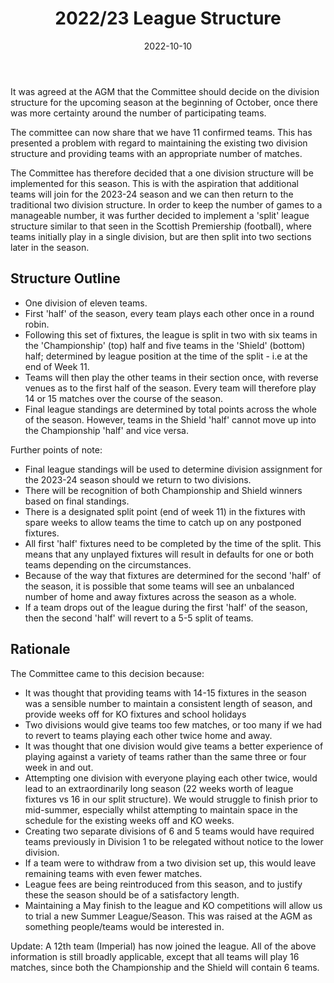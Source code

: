 ﻿---
title: 2022/23 League Structure
date: 2022-10-10
page_type: article
summary: The introduction of a new league structure for the 2022/23 season
---

It was agreed at the AGM that the Committee should decide on the division structure for the upcoming season at the beginning of October, once there was more certainty around the number of participating teams.

The committee can now share that we have 11 confirmed teams. This has presented a problem with regard to maintaining the existing two division structure and providing teams with an appropriate number of matches.

The Committee has therefore decided that a one division structure will be implemented for this season. This is with the aspiration that additional teams will join for the 2023-24 season and we can then return to the traditional two division structure. In order to keep the number of games to a manageable number, it was further decided to implement a 'split' league structure similar to that seen in the Scottish Premiership (football), where teams initially play in a single division, but are then split into two sections later in the season.

## Structure Outline

* One division of eleven teams.
* First 'half' of the season, every team plays each other once in a round robin.
* Following this set of fixtures, the league is split in two with six teams in the 'Championship' (top) half and five teams in the 'Shield' (bottom) half; determined by league position at the time of the split - i.e at the end of Week 11.
* Teams will then play the other teams in their section once, with reverse venues as to the first half of the season. Every team will therefore play 14 or 15 matches over the course of the season.
* Final league standings are determined by total points across the whole of the season. However, teams in the Shield 'half' cannot move up into the Championship 'half' and vice versa.

Further points of note:

* Final league standings will be used to determine division assignment for the 2023-24 season should we return to two divisions.
* There will be recognition of both Championship and Shield winners based on final standings.
* There is a designated split point (end of week 11) in the fixtures with spare weeks to allow teams the time to catch up on any postponed fixtures.
* All first 'half' fixtures need to be completed by the time of the split. This means that any unplayed fixtures will result in defaults for one or both teams depending on the circumstances.
* Because of the way that fixtures are determined for the second 'half' of the season, it is possible that some teams will see an unbalanced number of home and away fixtures across the season as a whole.
* If a team drops out of the league during the first 'half' of the season, then the second 'half' will revert to a 5-5 split of teams.

## Rationale

The Committee came to this decision because:

* It was thought that providing teams with 14-15 fixtures in the season was a sensible number to maintain a consistent length of season, and provide weeks off for KO fixtures and school holidays
* Two divisions would give teams too few matches, or too many if we had to revert to teams playing each other twice home and away.
* It was thought that one division would give teams a better experience of playing against a variety of teams rather than the same three or four week in and out.
* Attempting one division with everyone playing each other twice, would lead to an extraordinarily long season (22 weeks worth of league fixtures vs 16 in our split structure). We would struggle to finish prior to mid-summer, especially whilst attempting to maintain space in the schedule for the existing weeks off and KO weeks.
* Creating two separate divisions of 6 and 5 teams would have required teams previously in Division 1 to be relegated without notice to the lower division.
* If a team were to withdraw from a two division set up, this would leave remaining teams with even fewer matches.
* League fees are being reintroduced from this season, and to justify these the season should be of a satisfactory length. 
* Maintaining a May finish to the league and KO competitions will allow us to trial a new Summer League/Season. This was raised at the AGM as something people/teams would be interested in.

Update: A 12th team (Imperial) has now joined the league. All of the above information is still broadly applicable, except that all teams will play 16 matches, since both the Championship and the Shield will contain 6 teams.
